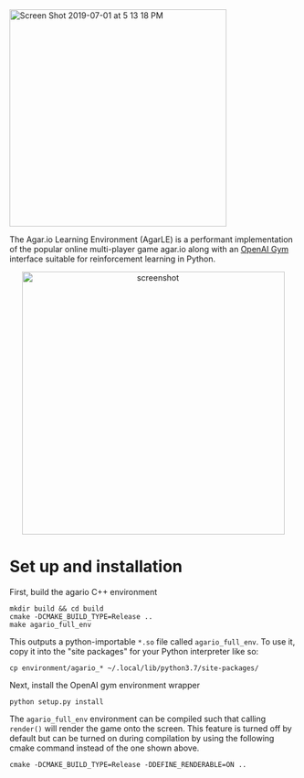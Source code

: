 <img width="380" alt="Screen Shot 2019-07-01 at 5 13 18 PM" src="https://user-images.githubusercontent.com/15920014/60447827-9d1a1a00-9c24-11e9-8a8b-a8043e8e1302.png">

The Agar.io Learning Environment (AgarLE) is a performant implementation of the popular online multi-player
game agar.io along with an [OpenAI Gym](https://gym.openai.com/) interface suitable for reinforcement learning in Python.

<p align="center">
<img width="460" alt="screenshot" src="https://user-images.githubusercontent.com/15920014/57587859-dbb31400-74c0-11e9-8f47-3e39113b99b4.png">
</p>

# Set up and installation

First, build the agario C++ environment

    mkdir build && cd build
    cmake -DCMAKE_BUILD_TYPE=Release ..
    make agario_full_env

This outputs a python-importable `*.so` file called `agario_full_env`. To
use it, copy it into the "site packages" for your Python interpreter like so:

    cp environment/agario_* ~/.local/lib/python3.7/site-packages/

Next, install the OpenAI gym environment wrapper

    python setup.py install

The `agario_full_env` environment can be compiled such that calling `render()`
will render the game onto the screen. This feature is turned off by default
but can be turned on during compilation by using the following cmake
command instead of the one shown above. 

    cmake -DCMAKE_BUILD_TYPE=Release -DDEFINE_RENDERABLE=ON ..
